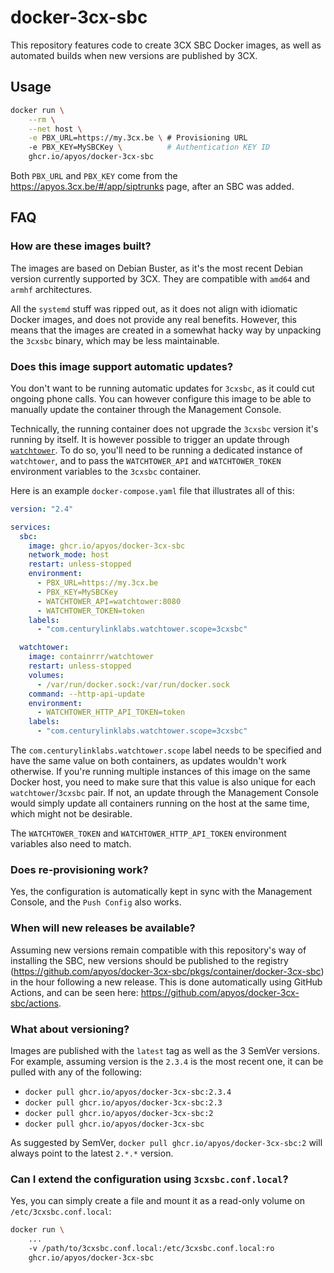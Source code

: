 # docker-3cx-sbc

This repository features code to create 3CX SBC Docker images, as well as automated builds when new versions are published by 3CX.

## Usage

```bash
docker run \
    --rm \
    --net host \
    -e PBX_URL=https://my.3cx.be \ # Provisioning URL
    -e PBX_KEY=MySBCKey \          # Authentication KEY ID
    ghcr.io/apyos/docker-3cx-sbc
```

Both `PBX_URL` and `PBX_KEY` come from the https://apyos.3cx.be/#/app/siptrunks page, after an SBC was added.

## FAQ

### How are these images built?

The images are based on Debian Buster, as it's the most recent Debian version currently supported by 3CX. They are compatible with `amd64` and `armhf` architectures.

All the `systemd` stuff was ripped out, as it does not align with idiomatic Docker images, and does not provide any real benefits. However, this means that the images are created in a somewhat hacky way by unpacking the `3cxsbc` binary, which may be less maintainable.

### Does this image support automatic updates?

You don't want to be running automatic updates for `3cxsbc`, as it could cut ongoing phone calls. You can however configure this image to be able to manually update the container through the Management Console.

Technically, the running container does not upgrade the `3cxsbc` version it's running by itself. It is however possible to trigger an update through [`watchtower`](https://containrrr.dev/watchtower/). To do so, you'll need to be running a dedicated instance of `watchtower`, and to pass the `WATCHTOWER_API` and `WATCHTOWER_TOKEN` environment variables to the `3cxsbc` container.

Here is an example `docker-compose.yaml` file that illustrates all of this:

```yaml
version: "2.4"

services:
  sbc:
    image: ghcr.io/apyos/docker-3cx-sbc
    network_mode: host
    restart: unless-stopped
    environment:
      - PBX_URL=https://my.3cx.be
      - PBX_KEY=MySBCKey
      - WATCHTOWER_API=watchtower:8080
      - WATCHTOWER_TOKEN=token
    labels:
      - "com.centurylinklabs.watchtower.scope=3cxsbc"

  watchtower:
    image: containrrr/watchtower
    restart: unless-stopped
    volumes:
      - /var/run/docker.sock:/var/run/docker.sock
    command: --http-api-update
    environment:
      - WATCHTOWER_HTTP_API_TOKEN=token
    labels:
      - "com.centurylinklabs.watchtower.scope=3cxsbc"
```

The `com.centurylinklabs.watchtower.scope` label needs to be specified and have the same value on both containers, as updates wouldn't work otherwise. If you're running multiple instances of this image on the same Docker host, you need to make sure that this value is also unique for each `watchtower`/`3cxsbc` pair. If not, an update through the Management Console would simply update all containers running on the host at the same time, which might not be desirable.

The `WATCHTOWER_TOKEN` and `WATCHTOWER_HTTP_API_TOKEN` environment variables also need to match.

### Does re-provisioning work?

Yes, the configuration is automatically kept in sync with the Management Console, and the `Push Config` also works.

### When will new releases be available?

Assuming new versions remain compatible with this repository's way of installing the SBC, new versions should be published to the registry (https://github.com/apyos/docker-3cx-sbc/pkgs/container/docker-3cx-sbc) in the hour following a new release. This is done automatically using GitHub Actions, and can be seen here: https://github.com/apyos/docker-3cx-sbc/actions.

### What about versioning?

Images are published with the `latest` tag as well as the 3 SemVer versions. For example, assuming version is the `2.3.4` is the most recent one, it can be pulled with any of the following:

- `docker pull ghcr.io/apyos/docker-3cx-sbc:2.3.4`
- `docker pull ghcr.io/apyos/docker-3cx-sbc:2.3`
- `docker pull ghcr.io/apyos/docker-3cx-sbc:2`
- `docker pull ghcr.io/apyos/docker-3cx-sbc`

As suggested by SemVer, `docker pull ghcr.io/apyos/docker-3cx-sbc:2` will always point to the latest `2.*.*` version.

### Can I extend the configuration using `3cxsbc.conf.local`?

Yes, you can simply create a file and mount it as a read-only volume on `/etc/3cxsbc.conf.local`:

```bash
docker run \
    ...
    -v /path/to/3cxsbc.conf.local:/etc/3cxsbc.conf.local:ro
    ghcr.io/apyos/docker-3cx-sbc
```
